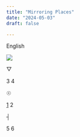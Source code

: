 ```yaml
---
title: "Mirroring Places"
date: "2024-05-03"
draft: false

---
```


English

<div id="mapFolder">
<img src="/images/mirroring_map_grey.png" id="map">

<div id="prismaScenes">
    <p class="orange" id="prisma">&#9661;</p>
    <p class="orange">3 4</p>
</div>

<div id="wellScenes">
    <p id="well" class="blue">&#9737;</p>
    <p class="blue"><a href="Scenes/scene1/scenes1_1.html">1</a> 2</p>
</div>
<div id=antennaScenes>
    <p id="antenna" class="dPink">&#9508;</p>
    <p class="dPink">5 6</p>
</div>
</div>

